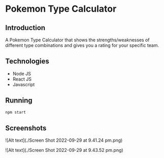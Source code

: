 # Pokemon Type Calculator

## Introduction

A Pokemon Type Calculator that shows the strengths/weaknesses of different type combinations and gives you a rating for your specific team.

## Technologies

- Node JS
- React JS
- Javascript

## Running

```sh
npm start
```
## Screenshots
![Alt text](./Screen Shot 2022-09-29 at 9.41.24 pm.png)

![Alt text](./Screen Shot 2022-09-29 at 9.43.52 pm.png)
